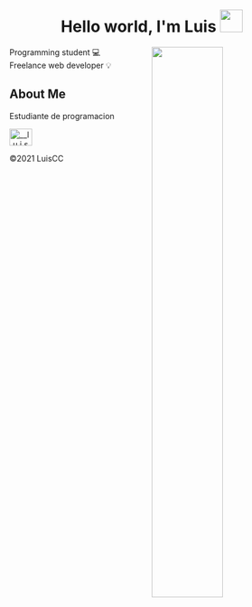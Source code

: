 <h1 align="center">Hello world, I'm Luis <img src="https://user-images.githubusercontent.com/87400898/131041896-3487a093-82c0-477a-9c2b-2554feeff431.gif" height="40" width="40"></h1>
<img align="right" src="https://user-images.githubusercontent.com/87400898/131047882-f9e96eb1-bcc8-4f89-a875-d9893b742166.gif" width="50%">

 <p>Programming student 💻 <br>Freelance web developer 💡</p>
 
 ## About Me
 <p>Estudiante de programacion</p>
 
 <a href="https://instagram.com/__l.u.i.s___" target="blank"><img align="center" src="https://raw.githubusercontent.com/rahuldkjain/github-profile-readme-generator/master/src/images/icons/Social/instagram.svg" alt="__l.u.i.s___" height="30" width="40" /></a>










©️2021 LuisCC

